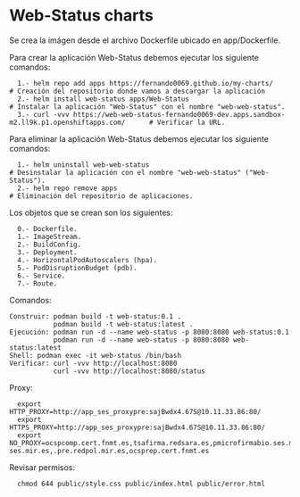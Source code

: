 # Web-Status charts

Se crea la imágen desde el archivo Dockerfile ubicado en app/Dockerfile.

Para crear la aplicación Web-Status debemos ejecutar los siguiente comandos:
```
  1.- helm repo add apps https://fernando0069.github.io/my-charts/                                      # Creación del repositorio donde vamos a descargar la aplicación
  2.- helm install web-status apps/Web-Status                                                           # Instalar la aplicación "Web-Status" con el nombre "web-web-status".
  3.- curl -vvv https://web-web-status-fernando0069-dev.apps.sandbox-m2.ll9k.p1.openshiftapps.com/      # Verificar la URL.
```

Para eliminar la aplicación Web-Status debemos ejecutar los siguiente comandos:
```
  1.- helm uninstall web-web-status                                    # Desinstalar la aplicación con el nombre "web-web-status" ("Web-Status").
  2.- helm repo remove apps                                            # Eliminación del repositorio de aplicaciones.
```

Los objetos que se crean son los siguientes:
```
  0.- Dockerfile.
  1.- ImageStream.
  2.- BuildConfig.
  3.- Deployment.
  4.- HorizontalPodAutoscalers (hpa).
  5.- PodDisruptionBudget (pdb).
  6.- Service.
  7.- Route.
```

Comandos:
```
Construir: podman build -t web-status:0.1 .
           podman build -t web-status:latest .
Ejecución: podman run -d --name web-status -p 8080:8080 web-status:0.1
           podman run -d --name web-status -p 8080:8080 web-status:latest
Shell: podman exec -it web-status /bin/bash
Verificar: curl -vvv http://localhost:8080
           curl -vvv http://localhost:8080/status
```

Proxy:
```
  export HTTP_PROXY=http://app_ses_proxypre:sajBwdx4.67S@10.11.33.86:80/
  export HTTPS_PROXY=http://app_ses_proxypre:sajBwdx4.67S@10.11.33.86:80/
  export NO_PROXY=ocspcomp.cert.fnmt.es,tsafirma.redsara.es,pmicrofirmabio.ses.mir.es,.ses.mir.es,.redpol.mir.es,.sgsics.es,.pre-ses.mir.es,.pre.redpol.mir.es,ocsprep.cert.fnmt.es
```

Revisar permisos:
```
  chmod 644 public/style.css public/index.html public/error.html
```